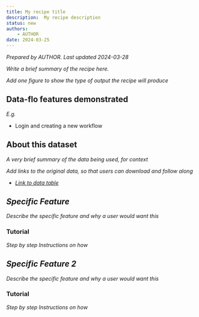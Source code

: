 ```yaml
---
title: My recipe title
description:  My recipe description
status: new
authors:
    - AUTHOR
date: 2024-03-25
---
```

*Prepared by AUTHOR. Last updated 2024-03-28*

*Write a brief summary of the recipe here.*

*Add one figure to show the type of output the recipe will produce* 

## Data-flo features demonstrated

*E.g.*

* Login and creating a new workflow


## About this dataset 

*A very brief summary of the data being used, for context*

*Add links to the original data, so that users can download and follow along*
* *[Link to data table](#)*

## *Specific Feature*

*Describe the specific feature and why a user would want this*

### Tutorial

*Step by step Instructions on how*

## *Specific Feature 2*

*Describe the specific feature and why a user would want this*

### Tutorial

*Step by step Instructions on how*


